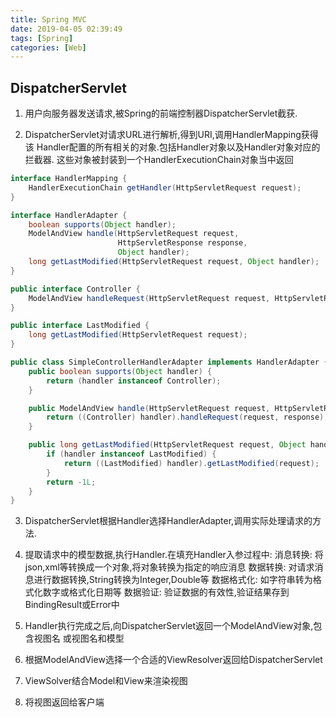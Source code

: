 ```yaml
---
title: Spring MVC
date: 2019-04-05 02:39:49
tags: [Spring]
categories: [Web]
---
```

## DispatcherServlet

1. 用户向服务器发送请求,被Spring的前端控制器DispatcherServlet截获.

2. DispatcherServlet对请求URL进行解析,得到URI,调用HandlerMapping获得该
    Handler配置的所有相关的对象.包括Handler对象以及Handler对象对应的拦截器.
    这些对象被封装到一个HandlerExecutionChain对象当中返回
```java
interface HandlerMapping {
    HandlerExecutionChain getHandler(HttpServletRequest request);
}

interface HandlerAdapter {
    boolean supports(Object handler);
    ModelAndView handle(HttpServletRequest request, 
                        HttpServletResponse response, 
                        Object handler);
    long getLastModified(HttpServletRequest request, Object handler);                            
}

public interface Controller {
	ModelAndView handleRequest(HttpServletRequest request, HttpServletResponse response);
}

public interface LastModified {
	long getLastModified(HttpServletRequest request);
}

public class SimpleControllerHandlerAdapter implements HandlerAdapter {
    public boolean supports(Object handler) {
        return (handler instanceof Controller);
    }

    public ModelAndView handle(HttpServletRequest request, HttpServletResponse response, Object handler) {
        return ((Controller) handler).handleRequest(request, response);
    }

    public long getLastModified(HttpServletRequest request, Object handler) {
        if (handler instanceof LastModified) {
            return ((LastModified) handler).getLastModified(request);
        }
        return -1L;
    }
}
```    


3. DispatcherServlet根据Handler选择HandlerAdapter,调用实际处理请求的方法.

4. 提取请求中的模型数据,执行Handler.在填充Handler入参过程中:
    消息转换:   将json,xml等转换成一个对象,将对象转换为指定的响应消息
    数据转换:   对请求消息进行数据转换,String转换为Integer,Double等
    数据格式化:  如字符串转为格式化数字或格式化日期等
    数据验证:   验证数据的有效性,验证结果存到BindingResult或Error中

5. Handler执行完成之后,向DispatcherServlet返回一个ModelAndView对象,包含视图名
    或视图名和模型

6. 根据ModelAndView选择一个合适的ViewResolver返回给DispatcherServlet

7. ViewSolver结合Model和View来渲染视图

8. 将视图返回给客户端
